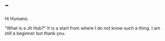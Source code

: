 # -

Hi Humans.

"What is a Jit Hub?" It is a start from where I do not know such a thing.
I am still a beginner but thank you.

